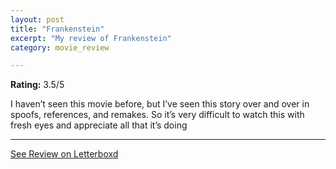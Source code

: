 ```yaml
---
layout: post
title: "Frankenstein"
excerpt: "My review of Frankenstein"
category: movie_review

---
```


**Rating:** 3.5/5

I haven’t seen this movie before, but I’ve seen this story over and over in spoofs, references, and remakes. So it’s very difficult to watch this with fresh eyes and appreciate all that it’s doing

<hr>

[See Review on Letterboxd](https://boxd.it/3p5Zmh)
